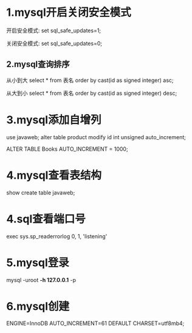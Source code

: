 # 1.mysql开启关闭安全模式

开启安全模式:          set sql_safe_updates=1;

关闭安全模式:          set sql_safe_updates=0;



## 2.mysql查询排序

从小到大      select * from 表名 order by cast(id  as signed integer) asc;

从大到小      select * from 表名 order by cast(id  as signed integer) desc;



# 3.mysql添加自增列

  use javaweb;
 alter table product modify id int unsigned auto_increment;



 ALTER TABLE Books AUTO_INCREMENT = 1000; 

# 4.mysql查看表结构

show create table javaweb;

# 4.sql查看端口号

exec sys.sp_readerrorlog 0, 1, 'listening'

# 5.mysql登录

 mysql -uroot **-h 127.0.0.1** -p 

# 6.mysql创建

ENGINE=InnoDB AUTO_INCREMENT=61 DEFAULT CHARSET=utf8mb4;

